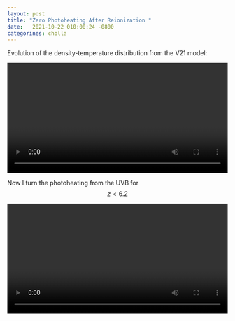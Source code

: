 ```yaml
---
layout: post
title: "Zero Photoheating After Reionization "
date:   2021-10-22 010:00:24 -0800
categorines: cholla
---
```


Evolution of the density-temperature distribution from the V21 model:

<div style="text-align: center">
<video src="{{ site.url }}assets/videos/phase_diagram_P19m.mp4" width="100%"  height="auto" controls preload> </video>
</div>


Now I turn the photoheating from the UVB for $$z<6.2$$

<div style="text-align: center">
<video src="{{ site.url }}assets/videos/phase_diagram_P19m_zero_heat.mp4" width="100%"  height="auto" controls preload> </video>
</div>